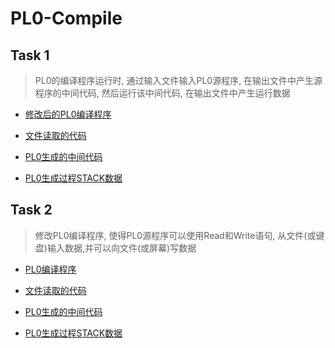 # PL0-Compile

## Task 1
> PL0的编译程序运行时, 通过输入文件输入PL0源程序, 在输出文件中产生源程序的中间代码, 然后运行该中间代码, 在输出文件中产生运行数据


* [修改后的PL0编译程序](./task1/pl0_compile.pas)

* [文件读取的代码](./task1/pl0_read_code_1)

* [PL0生成的中间代码](./task1/pl0_listcode_1)

* [PL0生成过程STACK数据](./task1/pl0_stack_data_1)

## Task 2

> 修改PL0编译程序, 使得PL0源程序可以使用Read和Write语句, 从文件(或键盘)输入数据,并可以向文件(或屏幕)写数据

* [PL0编译程序](./task1/pl0_compile.pas)

* [文件读取的代码](./task1/pl0_read_code_1)

* [PL0生成的中间代码](./task1/pl0_listcode_1)

* [PL0生成过程STACK数据](./task1/pl0_stack_data_1)